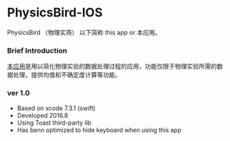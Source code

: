 # PhysicsBird-IOS
PhysicsBird （物理实燕） 以下简称 this app or 本应用。
### Brief Introduction
[本应用](http://blog.xmsec.cc/blog/2016/02/04/Physics-Bird/)是用以简化物理实验的数据处理过程的应用，功能仅限于物理实验所需的数据处理，提供均值和不确定度计算等功能。

### ver 1.0
- Based on xcode 7.3.1 (swift)
- Developed 2016.8
- Using Toast third-party lib
- Has benn optimized to hide keyboard when using this app



